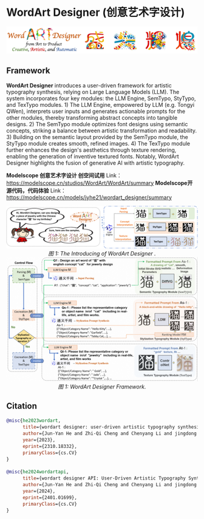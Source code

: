 
# WordArt Designer (创意艺术字设计)
<div align="center">
  <img src='assert/banner.png' width='900'/>
</div>

## Framework
**WordArt Designer**  introduces a user-driven framework for artistic typography synthesis, relying on Large Language Models (LLM). The system incorporates four key modules: the LLM Engine, SemTypo, StyTypo, and TexTypo modules. 1) The LLM Engine, empowered by LLM (e.g. Tongyi QWen), interprets user inputs and generates actionable prompts for the other modules, thereby transforming abstract concepts into tangible designs. 2) The SemTypo module optimizes font designs using semantic concepts, striking a balance between artistic transformation and readability. 3) Building on the semantic layout provided by the SemTypo module, the StyTypo module creates smooth, refined images. 4) The TexTypo module further enhances the design's aesthetics through texture rendering, enabling the generation of inventive textured fonts. Notably, WordArt Designer highlights the fusion of generative AI with artistic typography. 

**Modelscope 创意艺术字设计 创空间试用** Link：https://modelscope.cn/studios/WordArt/WordArt/summary 
**Modelscope开源代码，代码体验** Link：https://modelscope.cn/models/jyhe21/wordart_designer/summary



<div align="center">
  <img src='assert/intro.png' width='900'/>
  <br>
  <i>图 1: The Introducing of WordArt Designer .</i>
</div>



<div align="center">
  <img src='assert/framework.png' width='900'/>
  <br>
  <i>图 1: WordArt Designer Framework.</i>
</div>




## Citation

```bibtex
@misc{he2023wordart,
      title={wordart designer: user-driven artistic typography synthesis using large language models}, 
      author={Jun-Yan He and Zhi-Qi Cheng and Chenyang Li and jingdong Sun and Wangmeng Xiang and Xianhui Lin, and Xiaoyang Kang and Zengke Jin and Yusen Hu and Bin Luo and Yifeng Geng and Xuansong Xie and Jingren Zhou},
      year={2023},
      eprint={2310.18332},
      primaryClass={cs.CV}
}

@misc{he2024wordartapi,
      title={wordart designer API: User-Driven Artistic Typography Synthesis with Large Language Models on ModelScope}, 
      author={Jun-Yan He and Zhi-Qi Cheng and Chenyang Li and jingdong Sun and Wangmeng Xiang and Xianhui Lin, and Xiaoyang Kang and Zengke Jin and Yusen Hu and Bin Luo and Yifeng Geng and Xuansong Xie and Jingren Zhou},
      year={2024},
      eprint={2401.01699},
      primaryClass={cs.CV}
}
```